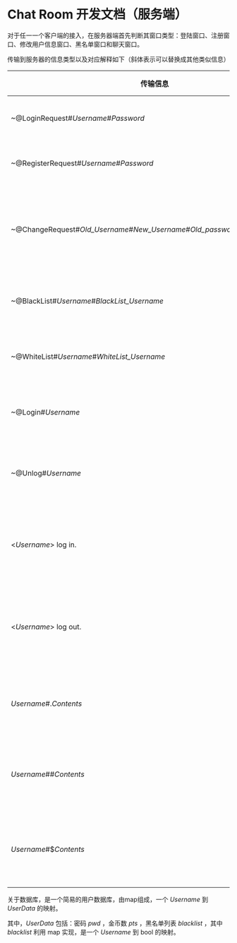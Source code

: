 # Chat Room 开发文档（服务端）

对于任一一个客户端的接入，在服务器端首先判断其窗口类型：登陆窗口、注册窗口、修改用户信息窗口、黑名单窗口和聊天窗口。

传输到服务器的信息类型以及对应解释如下（斜体表示可以替换成其他类似信息）

| 传输信息                                                     | 意义             |
| ------------------------------------------------------------ | ---------------- |
| ~@LoginRequest#*Username*#*Password*                         | 登陆请求         |
| ~@RegisterRequest#*Username*#*Password*                      | 注册请求         |
| ~@ChangeRequest#*Old_Username*#*New_Username*#*Old_password*#*New_Password*# | 修改用户信息请求 |
| ~@BlackList#*Username*#*BlackList_Username*                  | 加入黑名单       |
| ~@WhiteList#*Username*#*WhiteList_Username*                  | 移除黑名单       |
| ~@Login#*Username*                                           | 连接服务器       |
| ~@Unlog#*Username*                                           | 与服务器断开     |
| <*Username*> log in.                                         | 连接服务器提示   |
| <*Username*> log out.                                        | 与服务器断开提示 |
| *Username*#.*Contents*                                       | 用户发送文字     |
| *Username*##*Contents*                                       | 用户发送jpg图片  |
| *Username*#$*Contents*                                       | 用户发送png图片  |

关于数据库，是一个简易的用户数据库，由map组成，一个 *Username* 到 *UserData* 的映射。

其中，*UserData* 包括：密码 *pwd* ，金币数 *pts* ，黑名单列表 *blacklist* ，其中 *blacklist* 利用 map 实现，是一个 *Username* 到 bool 的映射。

